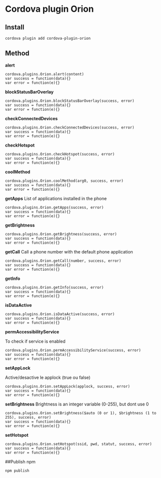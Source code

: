 # Cordova plugin Orion

## Install

    cordova plugin add cordova-plugin-orion

## Method
**alert**

    cordova.plugins.Orion.alert(content)
    var success = function(data){}
    var error = function(e){}
    
**blockStatusBarOverlay**

    cordova.plugins.Orion.blockStatusBarOverlay(success, error)
    var success = function(data){}
    var error = function(e){}

**checkConnectedDevices**

    cordova.plugins.Orion.checkConnectedDevices(success, error)
    var success = function(data){}
    var error = function(e){}
    
**checkHotspot**

    cordova.plugins.Orion.checkHotspot(success, error)
    var success = function(data){}
    var error = function(e){}
    
**coolMethod**

    cordova.plugins.Orion.coolMethod(arg0, success, error)
    var success = function(data){}
    var error = function(e){}
    
**getApps**
List of applications installed in the phone

    cordova.plugins.Orion.getApps(success, error)
    var success = function(data){}
    var error = function(e){}
    
**getBrightness**

    cordova.plugins.Orion.getBrightness(success, error)
    var success = function(data){}
    var error = function(e){}
    
**getCall**
Call a phone number with the default phone application  

    cordova.plugins.Orion.getCall(number, success, error)
    var success = function(data){}
    var error = function(e){}
    
**getInfo**

    cordova.plugins.Orion.getInfo(success, error)
    var success = function(data){}
    var error = function(e){}
    
**isDataActive**

    cordova.plugins.Orion.isDataActive(success, error)
    var success = function(data){}
    var error = function(e){} 
    
**permAccessibilityService**

To check if service is enabled

    cordova.plugins.Orion.permAccessibilityService(success, error)
    var success = function(data){}
    var error = function(e){}
    
**setAppLock**

Active/desactive le applock (true ou false)

    cordova.plugins.Orion.setAppLock(applock, success, error)
    var success = function(data){}
    var error = function(e){} 
       
**setBrightness**
Brightness is an integer variable (0-255), but dont use 0

    cordova.plugins.Orion.setBrightness($auto (0 or 1), $brightness (1 to 255), success, error)
    var success = function(data){}
    var error = function(e){}
    
**setHotspot**

    cordova.plugins.Orion.setHotspot(ssid, pwd, statut, success, error)
    var success = function(data){}
    var error = function(e){}

##Publish npm

    npm publish